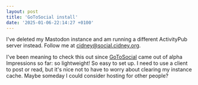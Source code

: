 ```yaml
---
layout: post
title: 'GoToSocial install'
date: '2025-01-06-22:14:27 +0100'
---
```

I've deleted my Mastodon instance and am running a different
ActivityPub server instead. Follow me at
[cidney@social.cidney.org](http://social.cidney.org/@cidney).

I've been meaning to check this out since
[GoToSocial](https://github.com/superseriousbusiness/gotosocial) came
out of alpha Impressions so far: so lightweight! So easy to set up. I
need to use a client to post or read, but it's nice not to have to
worry about clearing my instance cache. Maybe someday I could consider
hosting for other people?
